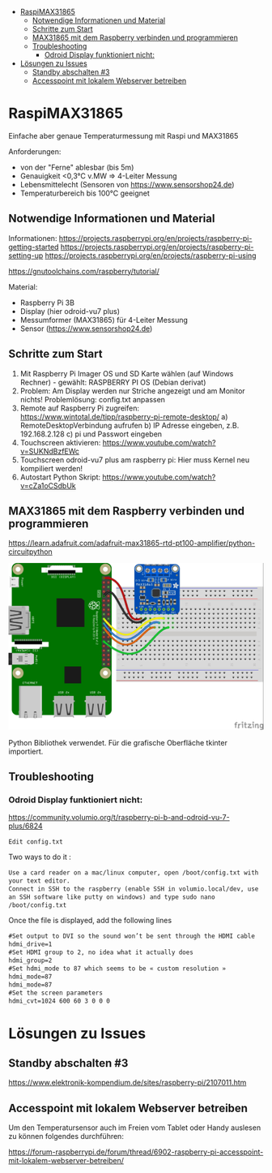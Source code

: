 - [RaspiMAX31865](#raspimax31865)
  - [Notwendige Informationen und Material](#notwendige-informationen-und-material)
  - [Schritte zum Start](#schritte-zum-start)
  - [MAX31865 mit dem Raspberry verbinden und programmieren](#max31865-mit-dem-raspberry-verbinden-und-programmieren)
  - [Troubleshooting](#troubleshooting)
    - [Odroid Display funktioniert nicht:](#odroid-display-funktioniert-nicht)
- [Lösungen zu Issues](#lösungen-zu-issues)
  - [Standby abschalten #3](#standby-abschalten-3)
  - [Accesspoint mit lokalem Webserver betreiben](#accesspoint-mit-lokalem-webserver-betreiben)


# RaspiMAX31865
Einfache aber genaue Temperaturmessung mit Raspi und MAX31865

Anforderungen:
- von der "Ferne" ablesbar (bis 5m)
- Genauigkeit <0,3°C v.MW => 4-Leiter Messung
- Lebensmittelecht (Sensoren von https://www.sensorshop24.de)
- Temperaturbereich bis 100°C geeignet


## Notwendige Informationen und Material
Informationen:
https://projects.raspberrypi.org/en/projects/raspberry-pi-getting-started
https://projects.raspberrypi.org/en/projects/raspberry-pi-setting-up
https://projects.raspberrypi.org/en/projects/raspberry-pi-using


https://gnutoolchains.com/raspberry/tutorial/

Material:
- Raspberry Pi 3B
- Display (hier odroid-vu7 plus)
- Messumformer (MAX31865) für 4-Leiter Messung
- Sensor (https://www.sensorshop24.de)

## Schritte zum Start
1) Mit Raspberry Pi Imager OS und SD Karte wählen (auf Windows Rechner) - gewählt: RASPBERRY PI OS (Debian derivat)
2) Problem: Am Display werden nur Striche angezeigt und am Monitor nichts!
Problemlösung: config.txt anpassen
3) Remote auf Raspberry Pi zugreifen: https://www.wintotal.de/tipp/raspberry-pi-remote-desktop/
a) RemoteDesktopVerbindung aufrufen
b) IP Adresse eingeben, z.B. 192.168.2.128
c) pi und Passwort eingeben
4) Touchscreen aktivieren: https://www.youtube.com/watch?v=SUKNdBzfEWc
5) Touchscreen odroid-vu7 plus am raspberry pi: Hier muss Kernel neu kompiliert werden!
6) Autostart Python Skript: https://www.youtube.com/watch?v=cZa1oCSdbUk


## MAX31865 mit dem Raspberry verbinden und programmieren

https://learn.adafruit.com/adafruit-max31865-rtd-pt100-amplifier/python-circuitpython

![Alternativer Text](/Doku/adafruit_products_raspi_max31865_spi_bb.jpg)

Python Bibliothek verwendet. Für die grafische Oberfläche tkinter importiert.

## Troubleshooting
### Odroid Display funktioniert nicht:
https://community.volumio.org/t/raspberry-pi-b-and-odroid-vu-7-plus/6824


    Edit config.txt

Two ways to do it :

    Use a card reader on a mac/linux computer, open /boot/config.txt with your text editor.
    Connect in SSH to the raspberry (enable SSH in volumio.local/dev, use an SSH software like putty on windows) and type sudo nano /boot/config.txt

Once the file is displayed, add the following lines


    #Set output to DVI so the sound won’t be sent through the HDMI cable
    hdmi_drive=1
    #Set HDMI group to 2, no idea what it actually does
    hdmi_group=2
    #Set hdmi_mode to 87 which seems to be « custom resolution »
    hdmi_mode=87
    hdmi_mode=87
    #Set the screen parameters
    hdmi_cvt=1024 600 60 3 0 0 0

# Lösungen zu Issues
## Standby abschalten #3
https://www.elektronik-kompendium.de/sites/raspberry-pi/2107011.htm

## Accesspoint mit lokalem Webserver betreiben
Um den Temperatursensor auch im Freien vom Tablet oder Handy auslesen zu können folgendes durchführen:

https://forum-raspberrypi.de/forum/thread/6902-raspberry-pi-accesspoint-mit-lokalem-webserver-betreiben/


